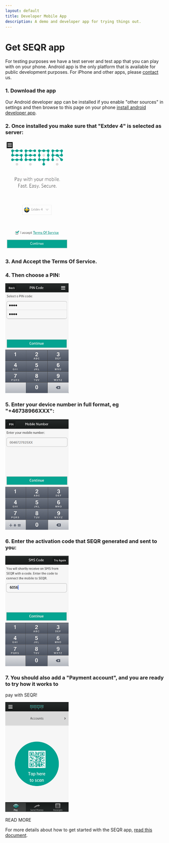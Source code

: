 ```yaml
---
layout: default
title: Developer Mobile App
description: A demo and developer app for trying things out. 
---
```


Get SEQR app
=============

For testing purposes we have a test server and test app that you can play with
on your phone. Android app is the only platform that is available for public
 development purposes. For iPhone and other apps, please [contact](/contact) us.

### 1. Download the app

Our Android developer app can be installed if you enable "other sources" in 
settings and then browse to this page on your phone [install android developer
app](/downloads/se-qr-androidapp-demo-2.1.8.3-aligned.apk).

### 2. Once installed you make sure that "Extdev 4" is selected as server:

<img src="/assets/images/devapp_pics/termsOfService.png" width="200px"/> 

### 3. And Accept the Terms Of Service.

### 4. Then choose a PIN:

<img src="/assets/images/devapp_pics/select_pin.png" width="200px"/> 

### 5. Enter your device number in full format, eg "+46738966XXX": 

<img src="/assets/images/devapp_pics/phone_number2.png" width="200px"/> 

### 6. Enter the activation code that SEQR generated and sent to you:

<img src="/assets/images/devapp_pics/test_smscode.png" width="200px"/>


### 7. You should also add a "Payment account", and you are ready to try how it works to
pay with SEQR! 

<img src="/assets/images/devapp_pics/Accounts2.png" width="200px"/>




READ MORE

For more details about how to get started with the SEQR app,
<a href="/downloads/GettingStarted_SEQR_merchants_developer.pdf">read this document</a>.

